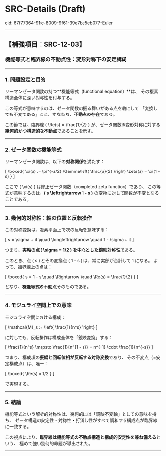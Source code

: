 # SRC-Details (Draft)

cid: 67f77364-91fc-8009-9f61-39e7be5eb077-Euler

---

## 【補強項目：SRC-12-03】

### 機能等式と臨界線の不動点性：変形対称下の安定構成

---

### 1. 問題設定と目的

リーマンゼータ関数の持つ**機能等式（functional equation）**は、
その複素構造全体に深い対称性を付与する。

この等式が意味するのは、ゼータ関数の振る舞いがある点を軸にして
「変換しても不変である」こと、すなわち、**不動点の存在**である。

この節では、臨界線 \( \Re(s) = \frac{1}{2} \) が、ゼータ関数の変形対称に対する**幾何的かつ構造的な不動点**であることを示す。

---

### 2. ゼータ関数の機能等式

リーマンゼータ関数は、以下の**対称関係**を満たす：

\[
\boxed{
\xi(s) := \pi^{-s/2} \Gamma\left( \frac{s}{2} \right) \zeta(s)
= \xi(1 - s)
}
\]

ここで \( \xi(s) \) は修正ゼータ関数（completed zeta function）であり、
この等式が意味するのは、**\( s \leftrightarrow 1 - s \)** の変換に対して関数が不変となることである。

---

### 3. 幾何的対称性：軸の位置と反転操作

この対称変換は、複素平面上で次の反転を意味する：

\[
s = \sigma + it \quad \longleftrightarrow \quad 1 - \sigma + it
\]

つまり、**実軸の点 \( \sigma = 1/2 \) を中心とした鏡映対称性**である。

このとき、点 \( s \) とその変換点 \( 1 - s \) は、常に実部が合計して 1 になる。
よって、臨界線上の点は：

\[
\boxed{
s = 1 - s \quad \Rightarrow \quad \Re(s) = \frac{1}{2}
}
\]

となり、**機能等式の不動点**そのものである。

---

### 4. モジュライ空間上での意味

モジュライ空間における構成：

\[
\mathcal{M}_s := \left\{ \frac{1}{n^s} \right\}
\]

に対しても、反転操作は構成全体を「鏡映変換」する：

\[
\frac{1}{n^s} \mapsto \frac{1}{n^{1 - s}} = n^{-1} \cdot \frac{1}{n^{-s}}
\]

つまり、構成項の**振幅と回転位相が反転する対称変換**であり、
その不変点（=安定構成点）は、唯一：

\[
\boxed{ \Re(s) = 1/2 }
\]

で実現する。

---

### 5. 結論

機能等式という解析的対称性は、幾何的には「鏡映不変軸」としての意味を持ち、
ゼータ構造の安定性・対称性・打消し性がすべて調和する構成点が臨界線に一致する。

この視点により、**臨界線は機能等式の不動点構造と構成的安定性を兼ね備える**という、
極めて強い幾何的命題が導出された。

---
